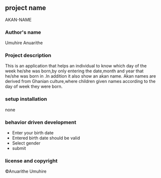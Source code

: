 ## project name
AKAN-NAME
### Author's name
Umuhire Anuarithe

### Project description
This is an application that helps an individual to know which day of 
the week he/she was born,by only entering the date,month and year  that he/she was 
born in .In addition it also show an akan name. Akan names are derived from Ghanian 
culture,where children given names according to the day of week they were born.
### setup installation
none
### behavior driven development
* Enter your birth date
* Entered birth date should be valid
* Select gender
* submit
### license and copyright
 <p>&copy;Anuarithe Umuhire</p>